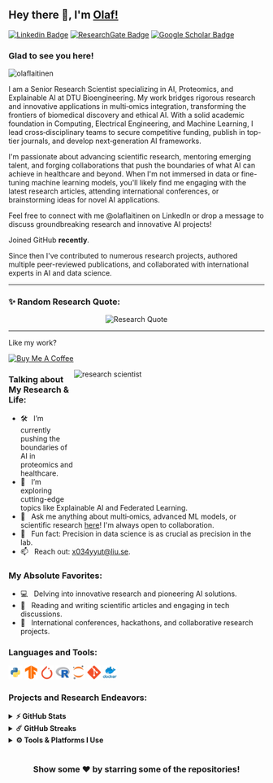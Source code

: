 ## Hey there 👋, I'm [Olaf!](https://www.linkedin.com/in/olaflaitinen)

[![Linkedin Badge](https://img.shields.io/badge/-LinkedIn-0e76a8?style=flat-square&logo=Linkedin&logoColor=white)](https://www.linkedin.com/in/olaflaitinen)
[![ResearchGate Badge](https://img.shields.io/badge/-ResearchGate-00a0df?style=flat-square&logo=ResearchGate&logoColor=white)](https://www.researchgate.net/Olaf-Laitinen)
[![Google Scholar Badge](https://img.shields.io/badge/-Google%20Scholar-4285F4?style=flat-square&logo=Google-Scholar&logoColor=white)](https://scholar.google.com/olaflaitinen)

### Glad to see you here!
<p align="left"> <img src="https://komarev.com/ghpvc/?username=olaflaitinen&label=Profile%20views&color=0e75b6&style=flat" alt="olaflaitinen" /> </p>

I am a Senior Research Scientist specializing in AI, Proteomics, and Explainable AI at DTU Bioengineering. My work bridges rigorous research and innovative applications in multi‑omics integration, transforming the frontiers of biomedical discovery and ethical AI. With a solid academic foundation in Computing, Electrical Engineering, and Machine Learning, I lead cross‑disciplinary teams to secure competitive funding, publish in top-tier journals, and develop next‑generation AI frameworks.

I'm passionate about advancing scientific research, mentoring emerging talent, and forging collaborations that push the boundaries of what AI can achieve in healthcare and beyond. When I'm not immersed in data or fine-tuning machine learning models, you'll likely find me engaging with the latest research articles, attending international conferences, or brainstorming ideas for novel AI applications.

Feel free to connect with me @olaflaitinen on LinkedIn or drop a message to discuss groundbreaking research and innovative AI projects!

Joined GitHub **recently**.

Since then I've contributed to numerous research projects, authored multiple peer-reviewed publications, and collaborated with international experts in AI and data science.

<hr>
<h3 align="left">✨ Random Research Quote:</h3>
<p align="center">
  <img src="https://quotes-github-readme.vercel.app/api?type=horizontal&theme=dark" alt="Research Quote" />
</p>
<hr>

Like my work?

<a href="https://www.buymeacoffee.com/olaflaitinen" target="_blank"><img src="https://cdn.buymeacoffee.com/buttons/v2/default-yellow.png" alt="Buy Me A Coffee" height="60px" width="217px" ></a>

<img align="right" height="250" width="375" alt="research scientist" src="https://raw.githubusercontent.com/olaflaitinen/olaflaitinen/master/gifs/researcher.gif" />

### Talking about My Research & Life:

- 🛠 &nbsp; I’m currently pushing the boundaries of AI in proteomics and healthcare.
- 🚀 &nbsp; I’m exploring cutting-edge topics like Explainable AI and Federated Learning.
- 💬 &nbsp; Ask me anything about multi‑omics, advanced ML models, or scientific research [here](https://github.com/olaflaitinen/olaflaitinen/issues)! I'm always open to collaboration.
- 👾 &nbsp; Fun fact: Precision in data science is as crucial as precision in the lab.
- 📫 &nbsp; Reach out: x034yyut@liu.se.

### My Absolute Favorites:

- 💻 &nbsp; Delving into innovative research and pioneering AI solutions.
- 📰 &nbsp; Reading and writing scientific articles and engaging in tech discussions.
- 🍕 &nbsp; International conferences, hackathons, and collaborative research projects.

### Languages and Tools:

<code><img height="27" src="https://raw.githubusercontent.com/github/explore/80688e429a7d4ef2fca1e82350fe8e3517d3494d/topics/python/python.png" alt="python"></code>
<code><img height="27" src="https://raw.githubusercontent.com/devicons/devicon/master/icons/tensorflow/tensorflow-original.svg" alt="tensorflow"></code>
<code><img height="27" src="https://raw.githubusercontent.com/devicons/devicon/master/icons/pytorch/pytorch-original.svg" alt="pytorch"></code>
<code><img height="27" src="https://raw.githubusercontent.com/devicons/devicon/master/icons/r/r-original.svg" alt="r"></code>
<code><img height="27" src="https://raw.githubusercontent.com/devicons/devicon/master/icons/jupyter/jupyter-original.svg" alt="jupyter"></code>
<code><img height="27" src="https://raw.githubusercontent.com/devicons/devicon/master/icons/git/git-original.svg" alt="git"></code>
<code><img height="27" src="https://raw.githubusercontent.com/github/explore/80688e429a7d4ef2fca1e82350fe8e3517d3494d/topics/docker/docker.png" alt="docker"></code>

### Projects and Research Endeavors:

<details>
  <summary><b>⚡ GitHub Stats</b></summary>

  <br />
  <img align="180em" src="https://github-readme-stats.vercel.app/api?username=olaflaitinen&show_icons=true&locale=en" alt="olaflaitinen" />
  <img height="180em" src="https://github-readme-stats.vercel.app/api/top-langs/?username=olaflaitinen&exclude_repo=sample-repo&show_icons=true&hide_border=true&layout=compact&langs_count=8"/>
</details>

<details>
  <summary><b>☄️ GitHub Streaks</b></summary>

  <br />
  <img height="180em" src="https://github-readme-streak-stats.herokuapp.com/?user=olaflaitinen&hide_border=true" />
</details>

<details>
  <br />
  <summary><b>⚙️ Tools & Platforms I Use</b></summary>
  	<ul>
  	    <li><b>OS:</b> macOS / Linux</li>
	    <li><b>Laptop:</b> High-performance workstations</li>
  	    <li><b>Editor:</b> VSCode & Jupyter Notebook</li>
 	    <li><b>Other Tools:</b> Docker, Git, Postman, Notion, Zotero</li>
	    <li><b>To Stay Updated:</b> LinkedIn, ResearchGate, arXiv and academic journals</li>
	</ul>
</details>

#

<div align="center">

### Show some ❤️ by starring some of the repositories!
  
</div>
